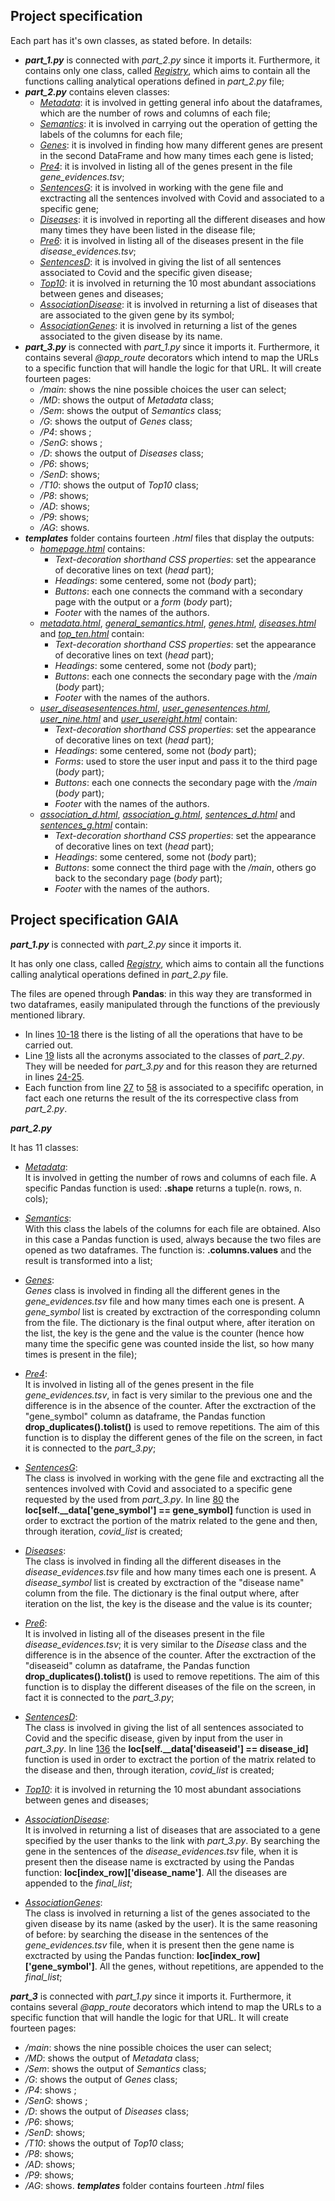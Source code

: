 ## Project specification
Each part has it's own classes, as stated before. In details:
- ***part_1.py*** is connected with *part_2.py* since it imports it. Furthermore, it contains only one class, called <ins>*Registry*</ins>, which aims to contain all the functions calling analytical operations defined in *part_2.py* file;
- ***part_2.py*** contains eleven classes:
  * <ins>*Metadata*</ins>: it is involved in getting general info about the dataframes, which are the number of rows and columns of each file;
  * <ins>*Semantics*</ins>: it is involved in carrying out the operation of getting the labels of the columns for each file;
  * <ins>*Genes*</ins>: it is involved in finding how many different genes are present in the second DataFrame and how many times each gene is listed;
  * <ins>*Pre4*</ins>: it is involved in listing all of the genes present in the file *gene_evidences.tsv*;
  * <ins>*SentencesG*</ins>: it is involved in working with the gene file and exctracting all the sentences involved with Covid and associated to a specific gene;
  * <ins>*Diseases*</ins>: it is involved in reporting all the different diseases and how many times they have been listed in the disease file;
  * <ins>*Pre6*</ins>: it is involved in listing all of the diseases present in the file *disease_evidences.tsv*;
  * <ins>*SentencesD*</ins>: it is involved in giving the list of all sentences associated to Covid and the specific given disease;
  * <ins>*Top10*</ins>: it is involved in returning the 10 most abundant associations between genes and diseases;
  * <ins>*AssociationDisease*</ins>: it is involved in returning a list of diseases that are associated to the given gene by its symbol;
  * <ins>*AssociationGenes*</ins>: it is involved in returning a list of the genes associated to the given disease by its name.
- ***part_3.py*** is connected with *part_1.py* since it imports it. Furthermore, it contains several *@app_route* decorators which intend to map the URLs to a specific function that will handle the logic for that URL. It will create fourteen pages:
  * */main*: shows the nine possible choices the user can select;
  * */MD*: shows the output of *Metadata* class;
  * */Sem*: shows the output of *Semantics* class;
  * */G*: shows the output of *Genes* class;
  * */P4*: shows ;
  * */SenG*: shows ;
  * */D*: shows the output of *Diseases* class;
  * */P6*: shows;
  * */SenD*: shows;
  * */T10*: shows the output of *Top10* class;
  * */P8*: shows;
  * */AD*: shows;
  * */P9*: shows;
  * */AG*: shows.
- ***templates*** folder contains fourteen *.html* files that display the outputs:
  * <ins>*homepage.html*</ins> contains: 
    * *Text-decoration shorthand CSS properties*: set the appearance of decorative lines on text (*head* part);
    * *Headings*: some centered, some not (*body* part);
    * *Buttons*: each one connects the command with a secondary page with the output or a *form* (*body* part);
    * *Footer* with the names of the authors.
  * <ins>*metadata.html*</ins>, <ins>*general_semantics.html*</ins>, <ins>*genes.html*</ins>, <ins>*diseases.html*</ins> and <ins>*top_ten.html*</ins> contain: 
    * *Text-decoration shorthand CSS properties*: set the appearance of decorative lines on text (*head* part);
    * *Headings*: some centered, some not (*body* part);
    * *Buttons*: each one connects the secondary page with the */main* (*body* part);
    * *Footer* with the names of the authors.
  * <ins>*user_diseasesentences.html*</ins>, <ins>*user_genesentences.html*</ins>, <ins>*user_nine.html*</ins> and <ins>*user_usereight.html*</ins> contain: 
    * *Text-decoration shorthand CSS properties*: set the appearance of decorative lines on text (*head* part);
    * *Headings*: some centered, some not (*body* part);
    * *Forms*: used to store the user input and pass it to the third page (*body* part);
    * *Buttons*: each one connects the secondary page with the */main* (*body* part);
    * *Footer* with the names of the authors.
  * <ins>*association_d.html*</ins>, <ins>*association_g.html*</ins>, <ins>*sentences_d.html*</ins> and <ins>*sentences_g.html*</ins> contain: 
    * *Text-decoration shorthand CSS properties*: set the appearance of decorative lines on text (*head* part);
    * *Headings*: some centered, some not (*body* part);
    * *Buttons*: some connect the third page with the */main*, others go back to the secondary page (*body* part);
    * *Footer* with the names of the authors.


## Project specification GAIA

***part_1.py*** is connected with *part_2.py* since it imports it. 

It has only one class, called <ins>*Registry*</ins>, which aims to contain all the functions calling analytical operations defined in *part_2.py* file.

The files are opened through **Pandas**: in this way they are transformed in two dataframes, easily manipulated through the functions of the previously mentioned library. 

  * In lines <ins>10-18</ins> there is the listing of all the operations that have to be carried out.
  * Line <ins>19</ins> lists all the acronyms associated to the classes of _part_2.py_. They will be needed for _part_3.py_ and for this reason they are returned in lines <ins>24-25</ins>.
  * Each function from line <ins>27</ins> to <ins>58</ins> is associated to a specififc operation, in fact each one returns the result of the its correspective class from _part_2.py_.
 
***part_2.py*** 

It has 11 classes:

  * <ins>*Metadata*</ins>: <br/>
It is involved in getting the number of rows and columns of each file.
A specific Pandas function is used: **.shape** returns a tuple(n. rows, n. cols);

  * <ins>*Semantics*</ins>: <br/>
With this class the labels of the columns for each file are obtained. Also in this case a Pandas function is used, always because the two files are opened as two dataframes. The function is: **.columns.values** and the result is transformed into a list;

  * <ins>*Genes*</ins>: <br/>
_Genes_ class is involved in finding all the different genes in the _gene_evidences.tsv_ file and how many times each one is present.
A _gene_symbol_ list is created by exctraction of the corresponding column from the file. The dictionary is the final output where, after iteration on the list, the key is the gene and the value is the counter (hence how many time the specific gene was counted inside the list, so how many times is present in the file);

  * <ins>*Pre4*</ins>: <br/>
It is involved in listing all of the genes present in the file _gene_evidences.tsv_, in fact is very similar to the previous one and the difference is in the absence of the counter.
After the exctraction of the "gene_symbol" column as dataframe, the Pandas function **drop_duplicates().tolist()** is used to remove repetitions.
The aim of this function is to display the different genes of the file on the screen, in fact it is connected to the _part_3.py_;

  * <ins>*SentencesG*</ins>: <br/>
The class is involved in working with the gene file and exctracting all the sentences involved with Covid and associated to a specific gene requested by the used from _part_3.py_.
In line <ins>80</ins> the **loc[self.__data['gene_symbol'] == gene_symbol]** function is used in order to exctract the portion of the matrix related to the gene and then, through iteration, _covid_list_ is created;
 
  * <ins>*Diseases*</ins>: <br/>
The class is involved in finding all the different diseases in the _disease_evidences.tsv_ file and how many times each one is present.
A _disease_symbol_ list is created by exctraction of the "disease name" column from the file. The dictionary is the final output where, after iteration on the list, the key is the disease and the value is its counter;

  * <ins>*Pre6*</ins>: <br/>
It is involved in listing all of the diseases present in the file _disease_evidences.tsv_; it is very similar to the _Disease_ class and the difference is in the absence of the counter.
After the exctraction of the "diseaseid" column as dataframe, the Pandas function **drop_duplicates().tolist()** is used to remove repetitions.
The aim of this function is to display the different diseases of the file on the screen, in fact it is connected to the _part_3.py_;

  * <ins>*SentencesD*</ins>: <br/>
The class is involved in giving the list of all sentences associated to Covid and the specific disease, given by input from the user in _part_3.py_.
In line <ins>136</ins> the **loc[self.__data['diseaseid'] == disease_id]** function is used in order to exctract the portion of the matrix related to the disease and then, through iteration, _covid_list_ is created;

  * <ins>*Top10*</ins>: it is involved in returning the 10 most abundant associations between genes and diseases;
 
  * <ins>*AssociationDisease*</ins>: <br/>
It is involved in returning a list of diseases that are associated to a gene specified by the user thanks to the link with _part_3.py_.
By searching the gene in the sentences of the _disease_evidences.tsv_ file, when it is present then the disease name is exctracted by using the Pandas function: **loc[index_row]['disease_name']**. All the diseases are appended to the _final_list_;

  * <ins>*AssociationGenes*</ins>: <br/>
The class is involved in returning a list of the genes associated to the given disease by its name (asked by the user).
It is the same reasoning of before: by searching the disease in the sentences of the _gene_evidences.tsv_ file, when it is present then the gene name is exctracted by using the Pandas function: **loc[index_row]['gene_symbol']**. All the genes, without repetitions, are appended to the _final_list_;


***part_3*** is connected with *part_1.py* since it imports it. Furthermore, it contains several *@app_route* decorators which intend to map the URLs to a specific function that will handle the logic for that URL. It will create fourteen pages:
  * */main*: shows the nine possible choices the user can select;
  * */MD*: shows the output of *Metadata* class;
  * */Sem*: shows the output of *Semantics* class;
  * */G*: shows the output of *Genes* class;
  * */P4*: shows ;
  * */SenG*: shows ;
  * */D*: shows the output of *Diseases* class;
  * */P6*: shows;
  * */SenD*: shows;
  * */T10*: shows the output of *Top10* class;
  * */P8*: shows;
  * */AD*: shows;
  * */P9*: shows;
  * */AG*: shows.
***templates*** folder contains fourteen *.html* files
